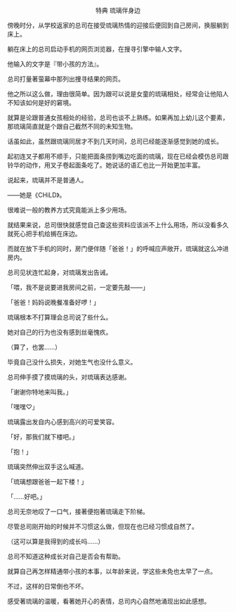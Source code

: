 <p align="center">特典 琉璃伴身边</p>

傍晚时分，从学校返家的总司在接受琉璃热情的迎接后便回到自己房间，换服躺到床上。

躺在床上的总司启动手机的网页浏览器，在搜寻引擎中输人文字。

他输入的文字是『带小孩的方法』。

总司打量著萤幕中那列出捜寻结果的网页。

他之所以这么做，理由很简单。因为跟可以说是女童的琉璃相处，经常会让他陷人不知该如何是好的窘境。

就算是论跟普通女孩相处的经验，总司也谈不上熟练。如果再加上幼儿这个要素，那琉璃简直就是个跟自己截然不同的未知生物。

话虽如此，虽然跟琉璃同居才不到几天时间，总司已经能逐渐感觉到她的成长。

起初连叉子都用不顺手，只能把面条捞到嘴边吃面的琉璃，现在已经会模仿总司跟铃华的动作，用叉子卷起面条吃了。她说话的语汇也比一开始更加丰富。

说起来，琉璃并不是普通人。

——她是《CHiLD》。

很难说一般的教养方式究竟能派上多少用场。

就结果来说，总司很快就感觉自己查这些资料应该派不上什么用场，所以没看多久就死心把手机给搁在床边。

而就在放下手机的同时，房门便伴随「爸爸！」的呼喊应声敞开，琉璃就这么冲进房内。

总司见状连忙起身，对琉璃发出告诫。

「喂，我不是说要进我房间之前，一定要先敲——」

「爸爸！妈妈说晚餐准备好啰！」

琉璃根本不打算理会总司说了些什么。

她对自己的行为也没有感到丝毫愧疚。

（算了，也罢……）

毕竟自己没什么损失，对她生气也没什么意义。

总司伸手摸了摸琉璃的头，对琉璃表达感谢。

「谢谢你特地来叫我。」

「嘿嘿♡」

琉璃露出发自内心感到高兴的可爱笑容。

「好，那我们就下楼吧。」

「抱！」

琉璃突然伸出双手这么喊道。

「琉璃想跟爸爸一起下楼！」

「……好吧。」

总司无奈地叹了一口气，接著便抱著琉璃走下阶梯。

尽管总司刚开始的时候并不习惯这么做，但现在也已经习惯成自然了。

（这可以算是我得到的成长吗……）

总司不知道这种成长对自己是否会有帮助。

就算自己再怎样精通带小孩的本事，以年龄来说，学这些未免也太早了一点。

不过，这样的日常倒也不坏。

感受著琉璃的温暖，看著她开心的表情，总司内心自然地涌现出如此感想。

